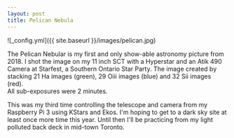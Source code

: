 ```yaml
---
layout: post
title: Pelican Nebula
---
```


![_config.yml]({{ site.baseurl }}/images/pelican.jpg)

The Pelican Nebular is my first and only show-able astronomy picture from 2018.
I shot the image on my 11 inch SCT with a Hyperstar and an Atik 490 Camera 
at Starfest, a Southern Ontario Star Party. The image created by stacking 
21 Ha images (green), 29 Oiii images (blue) and 32 Sii images (red).  
All sub-exposures were 2 minutes.

This was my third time controlling the telescope and camera from my 
Raspberry Pi 3 using KStars and Ekos.  I'm hoping to get to a dark sky 
site at least once more time this year.  Until then I'll be practicing 
from my light polluted back deck in mid-town Toronto.

